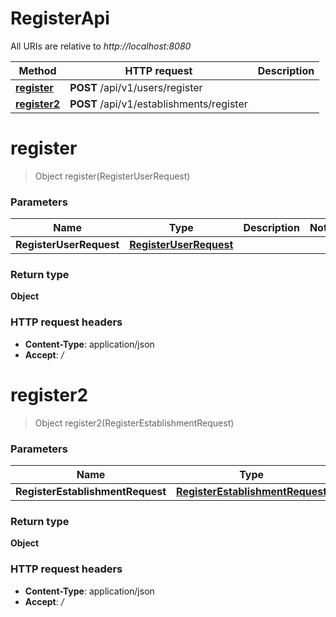 # RegisterApi

All URIs are relative to *http://localhost:8080*

| Method | HTTP request | Description |
|------------- | ------------- | -------------|
| [**register**](RegisterApi.md#register) | **POST** /api/v1/users/register |  |
| [**register2**](RegisterApi.md#register2) | **POST** /api/v1/establishments/register |  |


<a name="register"></a>
# **register**
> Object register(RegisterUserRequest)



### Parameters

|Name | Type | Description  | Notes |
|------------- | ------------- | ------------- | -------------|
| **RegisterUserRequest** | [**RegisterUserRequest**](../Models/RegisterUserRequest.md)|  | |

### Return type

**Object**


### HTTP request headers

- **Content-Type**: application/json
- **Accept**: */*

<a name="register2"></a>
# **register2**
> Object register2(RegisterEstablishmentRequest)



### Parameters

|Name | Type | Description  | Notes |
|------------- | ------------- | ------------- | -------------|
| **RegisterEstablishmentRequest** | [**RegisterEstablishmentRequest**](../Models/RegisterEstablishmentRequest.md)|  | |

### Return type

**Object**


### HTTP request headers

- **Content-Type**: application/json
- **Accept**: */*

